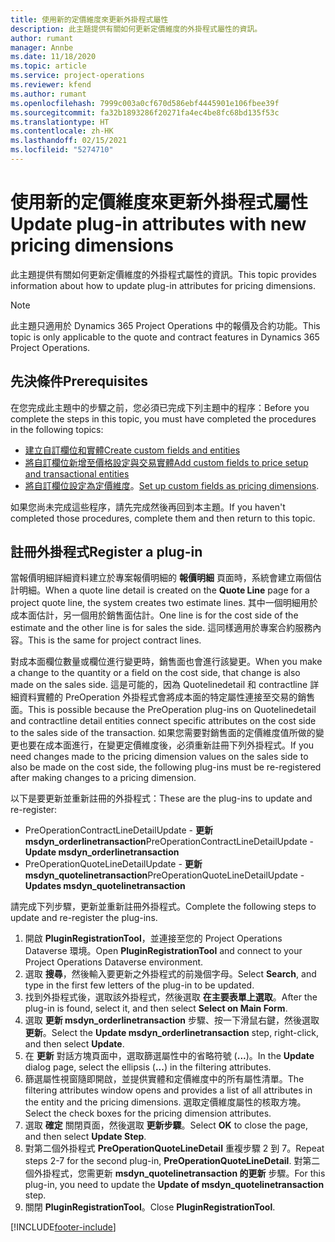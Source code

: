 ```yaml
---
title: 使用新的定價維度來更新外掛程式屬性
description: 此主題提供有關如何更新定價維度的外掛程式屬性的資訊。
author: rumant
manager: Annbe
ms.date: 11/18/2020
ms.topic: article
ms.service: project-operations
ms.reviewer: kfend
ms.author: rumant
ms.openlocfilehash: 7999c003a0cf670d586ebf4445901e106fbee39f
ms.sourcegitcommit: fa32b1893286f20271fa4ec4be8fc68bd135f53c
ms.translationtype: HT
ms.contentlocale: zh-HK
ms.lasthandoff: 02/15/2021
ms.locfileid: "5274710"
---
```

# <a name="update-plug-in-attributes-with-new-pricing-dimensions"></a><span data-ttu-id="e934c-103">使用新的定價維度來更新外掛程式屬性</span><span class="sxs-lookup"><span data-stu-id="e934c-103">Update plug-in attributes with new pricing dimensions</span></span>

<span data-ttu-id="e934c-104">此主題提供有關如何更新定價維度的外掛程式屬性的資訊。</span><span class="sxs-lookup"><span data-stu-id="e934c-104">This topic provides information about how to update plug-in attributes for pricing dimensions.</span></span>

> [!NOTE]
> <span data-ttu-id="e934c-105">此主題只適用於 Dynamics 365 Project Operations 中的報價及合約功能。</span><span class="sxs-lookup"><span data-stu-id="e934c-105">This topic is only applicable to the quote and contract features in Dynamics 365 Project Operations.</span></span>

## <a name="prerequisites"></a><span data-ttu-id="e934c-106">先決條件</span><span class="sxs-lookup"><span data-stu-id="e934c-106">Prerequisites</span></span>
<span data-ttu-id="e934c-107">在您完成此主題中的步驟之前，您必須已完成下列主題中的程序：</span><span class="sxs-lookup"><span data-stu-id="e934c-107">Before you complete the steps in this topic, you must have completed the procedures in the following topics:</span></span>

  - [<span data-ttu-id="e934c-108">建立自訂欄位和實體</span><span class="sxs-lookup"><span data-stu-id="e934c-108">Create custom fields and entities</span></span>](create-custom-fields-entities-pricing-dimensions.md) 
  - [<span data-ttu-id="e934c-109">將自訂欄位新增至價格設定與交易實體</span><span class="sxs-lookup"><span data-stu-id="e934c-109">Add custom fields to price setup and transactional entities</span></span>](add-custom-fields-price-setup-transactional-entities.md)
  - <span data-ttu-id="e934c-110">[將自訂欄位設定為定價維度](set-up-custom-fields-pricing-dimensions.md)。</span><span class="sxs-lookup"><span data-stu-id="e934c-110">[Set up custom fields as pricing dimensions](set-up-custom-fields-pricing-dimensions.md).</span></span> 
  
<span data-ttu-id="e934c-111">如果您尚未完成這些程序，請先完成然後再回到本主題。</span><span class="sxs-lookup"><span data-stu-id="e934c-111">If you haven't completed those procedures, complete them and then return to this topic.</span></span>

## <a name="register-a-plug-in"></a><span data-ttu-id="e934c-112">註冊外掛程式</span><span class="sxs-lookup"><span data-stu-id="e934c-112">Register a plug-in</span></span>
<span data-ttu-id="e934c-113">當報價明細詳細資料建立於專案報價明細的 **報價明細** 頁面時，系統會建立兩個估計明細。</span><span class="sxs-lookup"><span data-stu-id="e934c-113">When a quote line detail is created on the **Quote Line** page for a project quote line, the system creates two estimate lines.</span></span> <span data-ttu-id="e934c-114">其中一個明細用於成本面估計，另一個用於銷售面估計。</span><span class="sxs-lookup"><span data-stu-id="e934c-114">One line is for the cost side of the estimate and the other line is for sales the side.</span></span> <span data-ttu-id="e934c-115">這同樣適用於專案合約服務內容。</span><span class="sxs-lookup"><span data-stu-id="e934c-115">This is the same  for project contract lines.</span></span>

<span data-ttu-id="e934c-116">對成本面欄位數量或欄位進行變更時，銷售面也會進行該變更。</span><span class="sxs-lookup"><span data-stu-id="e934c-116">When you make a change to the quantity or a field on the cost side, that change is also made on the sales side.</span></span> <span data-ttu-id="e934c-117">這是可能的，因為 Quotelinedetail 和 contractline 詳細資料實體的 PreOperation 外掛程式會將成本面的特定屬性連接至交易的銷售面。</span><span class="sxs-lookup"><span data-stu-id="e934c-117">This is possible because the PreOperation plug-ins on Quotelinedetail and contractline detail entities connect specific attributes on the cost side to the sales side of the transaction.</span></span> <span data-ttu-id="e934c-118">如果您需要對銷售面的定價維度值所做的變更也要在成本面進行，在變更定價維度後，必須重新註冊下列外掛程式。</span><span class="sxs-lookup"><span data-stu-id="e934c-118">If you need changes made to the pricing dimension values on the sales side to also be made on the cost side, the following plug-ins must be re-registered after making changes to a pricing dimension.</span></span>

<span data-ttu-id="e934c-119">以下是要更新並重新註冊的外掛程式：</span><span class="sxs-lookup"><span data-stu-id="e934c-119">These are the plug-ins to update and re-register:</span></span>

- <span data-ttu-id="e934c-120">PreOperationContractLineDetailUpdate - **更新 msdyn_orderlinetransaction**</span><span class="sxs-lookup"><span data-stu-id="e934c-120">PreOperationContractLineDetailUpdate - **Update msdyn_orderlinetransaction**</span></span>
- <span data-ttu-id="e934c-121">PreOperationQuoteLineDetailUpdate - **更新 msdyn_quotelinetransaction**</span><span class="sxs-lookup"><span data-stu-id="e934c-121">PreOperationQuoteLineDetailUpdate - **Updates msdyn_quotelinetransaction**</span></span>

<span data-ttu-id="e934c-122">請完成下列步驟，更新並重新註冊外掛程式。</span><span class="sxs-lookup"><span data-stu-id="e934c-122">Complete the following steps to update and re-register the plug-ins.</span></span>

1. <span data-ttu-id="e934c-123">開啟 **PluginRegistrationTool**，並連接至您的 Project Operations Dataverse 環境。</span><span class="sxs-lookup"><span data-stu-id="e934c-123">Open **PluginRegistrationTool** and connect to your Project Operations Dataverse environment.</span></span>
2. <span data-ttu-id="e934c-124">選取 **搜尋**，然後輸入要更新之外掛程式的前幾個字母。</span><span class="sxs-lookup"><span data-stu-id="e934c-124">Select **Search**, and type in the first few letters of the plug-in to be updated.</span></span>
3. <span data-ttu-id="e934c-125">找到外掛程式後，選取該外掛程式，然後選取 **在主要表單上選取**。</span><span class="sxs-lookup"><span data-stu-id="e934c-125">After the plug-in is found, select it, and then select **Select on Main Form**.</span></span>
4. <span data-ttu-id="e934c-126">選取 **更新 msdyn_orderlinetransaction** 步驟、按一下滑鼠右鍵，然後選取 **更新**。</span><span class="sxs-lookup"><span data-stu-id="e934c-126">Select the **Update msdyn_orderlinetransaction** step, right-click, and then select **Update**.</span></span>
5. <span data-ttu-id="e934c-127">在 **更新** 對話方塊頁面中，選取篩選屬性中的省略符號 (**...**)。</span><span class="sxs-lookup"><span data-stu-id="e934c-127">In the **Update** dialog page, select the ellipsis (**...**) in the filtering attributes.</span></span>
6. <span data-ttu-id="e934c-128">篩選屬性視窗隨即開啟，並提供實體和定價維度中的所有屬性清單。</span><span class="sxs-lookup"><span data-stu-id="e934c-128">The filtering attributes window opens and provides a list of all attributes in the entity and the pricing dimensions.</span></span> <span data-ttu-id="e934c-129">選取定價維度屬性的核取方塊。</span><span class="sxs-lookup"><span data-stu-id="e934c-129">Select the check boxes for the pricing dimension attributes.</span></span>
7. <span data-ttu-id="e934c-130">選取 **確定** 關閉頁面，然後選取 **更新步驟**。</span><span class="sxs-lookup"><span data-stu-id="e934c-130">Select **OK** to close the page, and then select **Update Step**.</span></span>
8. <span data-ttu-id="e934c-131">對第二個外掛程式 **PreOperationQuoteLineDetail** 重複步驟 2 到 7。</span><span class="sxs-lookup"><span data-stu-id="e934c-131">Repeat steps 2-7 for the second plug-in, **PreOperationQuoteLineDetail**.</span></span> <span data-ttu-id="e934c-132">對第二個外掛程式，您需更新 **msdyn_quotelinetransaction 的更新** 步驟。</span><span class="sxs-lookup"><span data-stu-id="e934c-132">For this plug-in, you need to update the **Update of msdyn_quotelinetransaction** step.</span></span>
9. <span data-ttu-id="e934c-133">關閉 **PluginRegistrationTool**。</span><span class="sxs-lookup"><span data-stu-id="e934c-133">Close **PluginRegistrationTool**.</span></span>


[!INCLUDE[footer-include](../includes/footer-banner.md)]